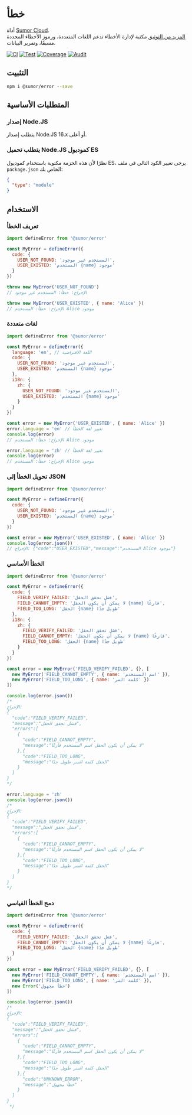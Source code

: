 # خطأ

أداة [Sumor Cloud](https://sumor.cloud).  
[المزيد من التوثيق](https://sumor.cloud/error)
مكتبة لإدارة الأخطاء تدعم اللغات المتعددة، ورموز الأخطاء المحددة مسبقًا، وتمرير البيانات.

[![CI](https://github.com/sumor-cloud/error/actions/workflows/ci.yml/badge.svg)](https://github.com/sumor-cloud/error/actions/workflows/ci.yml)
[![Test](https://github.com/sumor-cloud/error/actions/workflows/ut.yml/badge.svg)](https://github.com/sumor-cloud/error/actions/workflows/ut.yml)
[![Coverage](https://github.com/sumor-cloud/error/actions/workflows/coverage.yml/badge.svg)](https://github.com/sumor-cloud/error/actions/workflows/coverage.yml)
[![Audit](https://github.com/sumor-cloud/error/actions/workflows/audit.yml/badge.svg)](https://github.com/sumor-cloud/error/actions/workflows/audit.yml)

## التثبيت

```bash
npm i @sumor/error --save
```

## المتطلبات الأساسية

### إصدار Node.JS

يتطلب إصدار Node.JS 16.x أو أعلى.

### يتطلب تحميل Node.JS كموديول ES

نظرًا لأن هذه الحزمة مكتوبة باستخدام كموديول ES، يرجى تغيير الكود التالي في ملف `package.json` الخاص بك:

```json
{
  "type": "module"
}
```

## الاستخدام

### تعريف الخطأ

```js
import defineError from '@sumor/error'

const MyError = defineError({
  code: {
    USER_NOT_FOUND: 'المستخدم غير موجود',
    USER_EXISTED: 'المستخدم {name} موجود'
  }
})

throw new MyError('USER_NOT_FOUND')
// الإخراج: خطأ: المستخدم غير موجود

throw new MyError('USER_EXISTED', { name: 'Alice' })
// الإخراج: خطأ: المستخدم Alice موجود
```

### لغات متعددة

```js
import defineError from '@sumor/error'

const MyError = defineError({
  language: 'en', // اللغة الافتراضية
  code: {
    USER_NOT_FOUND: 'المستخدم غير موجود',
    USER_EXISTED: 'المستخدم {name} موجود'
  },
  i18n: {
    zh: {
      USER_NOT_FOUND: 'المستخدم غير موجود',
      USER_EXISTED: 'المستخدم {name} موجود'
    }
  }
})

const error = new MyError('USER_EXISTED', { name: 'Alice' })
error.language = 'en' // تغيير لغة الخطأ
console.log(error)
// الإخراج: خطأ: المستخدم Alice موجود

error.language = 'zh' // تغيير لغة الخطأ
console.log(error)
// الإخراج: خطأ: المستخدم Alice موجود
```

### تحويل الخطأ إلى JSON

```js
import defineError from '@sumor/error'

const MyError = defineError({
  code: {
    USER_NOT_FOUND: 'المستخدم غير موجود',
    USER_EXISTED: 'المستخدم {name} موجود'
  }
})

const error = new MyError('USER_EXISTED', { name: 'Alice' })
console.log(error.json())
// الإخراج: {"code":"USER_EXISTED","message":"المستخدم Alice موجود"}
```

### الخطأ الأساسي

```js
import defineError from '@sumor/error'

const MyError = defineError({
  code: {
    FIELD_VERIFY_FAILED: 'فشل تحقق الحقل',
    FIELD_CANNOT_EMPTY: 'لا يمكن أن يكون الحقل {name} فارغًا',
    FIELD_TOO_LONG: 'الحقل {name} طويل جدًا'
  },
  i18n: {
    zh: {
      FIELD_VERIFY_FAILED: 'فشل تحقق الحقل',
      FIELD_CANNOT_EMPTY: 'لا يمكن أن يكون الحقل {name} فارغًا',
      FIELD_TOO_LONG: 'الحقل {name} طويل جدًا'
    }
  }
})

const error = new MyError('FIELD_VERIFY_FAILED', {}, [
  new MyError('FIELD_CANNOT_EMPTY', { name: 'اسم المستخدم' }),
  new MyError('FIELD_TOO_LONG', { name: 'كلمة السر' })
])

console.log(error.json())
/* 
الإخراج:
{
  "code":"FIELD_VERIFY_FAILED",
  "message":"فشل تحقق الحقل",
  "errors":[
    {
      "code":"FIELD_CANNOT_EMPTY",
      "message":"لا يمكن أن يكون الحقل اسم المستخدم فارغًا"
    },{
      "code":"FIELD_TOO_LONG",
      "message":"الحقل كلمة السر طويل جدًا"
    }
  ]
}
*/

error.language = 'zh'
console.log(error.json())
/*
الإخراج:
{
  "code":"FIELD_VERIFY_FAILED",
  "message":"فشل تحقق الحقل",
  "errors":[
    {
      "code":"FIELD_CANNOT_EMPTY",
      "message":"لا يمكن أن يكون الحقل اسم المستخدم فارغًا"
    },{
      "code":"FIELD_TOO_LONG",
      "message":"الحقل كلمة السر طويل جدًا"
    }
  ]
}
*/
```

### دمج الخطأ القياسي

```js
import defineError from '@sumor/error'

const MyError = defineError({
  code: {
    FIELD_VERIFY_FAILED: 'فشل تحقق الحقل',
    FIELD_CANNOT_EMPTY: 'لا يمكن أن يكون الحقل {name} فارغًا',
    FIELD_TOO_LONG: 'الحقل {name} طويل جدًا'
  }
})

const error = new MyError('FIELD_VERIFY_FAILED', {}, [
  new MyError('FIELD_CANNOT_EMPTY', { name: 'اسم المستخدم' }),
  new MyError('FIELD_TOO_LONG', { name: 'كلمة السر' }),
  new Error('خطأ مجهول')
])

console.log(error.json())
/*
الإخراج:
{
  "code":"FIELD_VERIFY_FAILED",
  "message":"فشل تحقق الحقل",
  "errors":[
    {
      "code":"FIELD_CANNOT_EMPTY",
      "message":"لا يمكن أن يكون الحقل اسم المستخدم فارغًا"
    },{
      "code":"FIELD_TOO_LONG",
      "message":"الحقل كلمة السر طويل جدًا"
    },{
      "code":"UNKNOWN_ERROR",
      "message":"خطأ مجهول"
    }
  ]
}
 */
```
